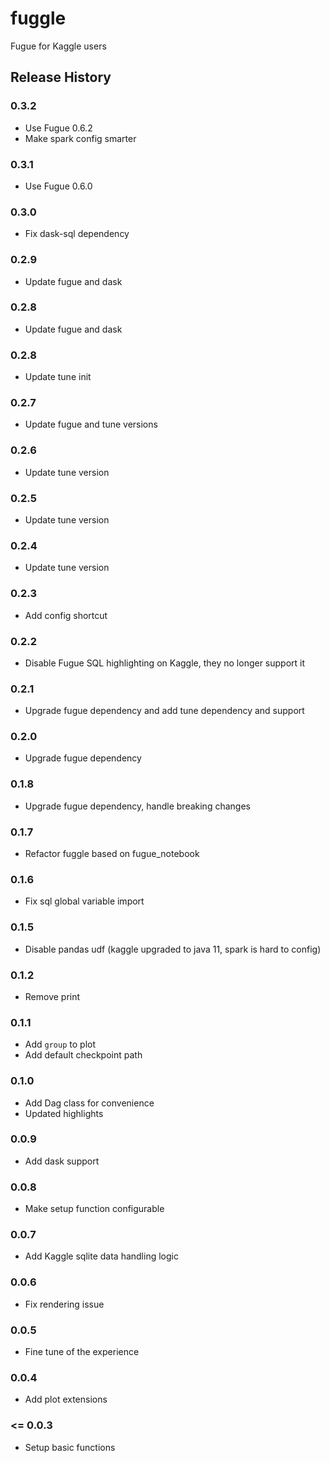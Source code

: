 # fuggle
Fugue for Kaggle users


## Release History

### 0.3.2

* Use Fugue 0.6.2
* Make spark config smarter

### 0.3.1

* Use Fugue 0.6.0

### 0.3.0

* Fix dask-sql dependency

### 0.2.9

* Update fugue and dask

### 0.2.8

* Update fugue and dask

### 0.2.8

* Update tune init

### 0.2.7

* Update fugue and tune versions

### 0.2.6

* Update tune version

### 0.2.5

* Update tune version

### 0.2.4

* Update tune version

### 0.2.3

* Add config shortcut

### 0.2.2

* Disable Fugue SQL highlighting on Kaggle, they no longer support it

### 0.2.1

* Upgrade fugue dependency and add tune dependency and support

### 0.2.0

* Upgrade fugue dependency

### 0.1.8

* Upgrade fugue dependency, handle breaking changes

### 0.1.7

* Refactor fuggle based on fugue_notebook

### 0.1.6

* Fix sql global variable import

### 0.1.5

* Disable pandas udf (kaggle upgraded to java 11, spark is hard to config)

### 0.1.2

* Remove print

### 0.1.1

* Add `group` to plot
* Add default checkpoint path

### 0.1.0

* Add Dag class for convenience
* Updated highlights

### 0.0.9

* Add dask support

### 0.0.8

* Make setup function configurable

### 0.0.7

* Add Kaggle sqlite data handling logic

### 0.0.6

* Fix rendering issue

### 0.0.5

* Fine tune of the experience

### 0.0.4

* Add plot extensions

### <= 0.0.3

* Setup basic functions
